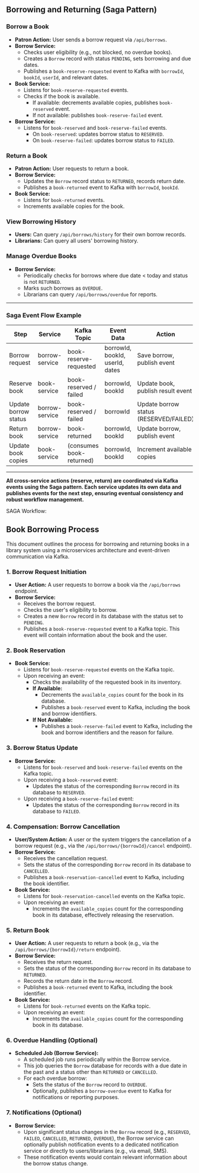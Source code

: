 ## Borrowing and Returning (Saga Pattern)

### Borrow a Book

- **Patron Action:** User sends a borrow request via `/api/borrows`.
- **Borrow Service:**
  - Checks user eligibility (e.g., not blocked, no overdue books).
  - Creates a `Borrow` record with status `PENDING`, sets borrowing and due dates.
  - Publishes a `book-reserve-requested` event to Kafka with `borrowId`, `bookId`, `userId`, and relevant dates.
- **Book Service:**
  - Listens for `book-reserve-requested` events.
  - Checks if the book is available.
    - If available: decrements available copies, publishes `book-reserved` event.
    - If not available: publishes `book-reserve-failed` event.
- **Borrow Service:**
  - Listens for `book-reserved` and `book-reserve-failed` events.
    - On `book-reserved`: updates borrow status to `RESERVED`.
    - On `book-reserve-failed`: updates borrow status to `FAILED`.

### Return a Book

- **Patron Action:** User requests to return a book.
- **Borrow Service:**
  - Updates the `Borrow` record status to `RETURNED`, records return date.
  - Publishes a `book-returned` event to Kafka with `borrowId`, `bookId`.
- **Book Service:**
  - Listens for `book-returned` events.
  - Increments available copies for the book.

### View Borrowing History

- **Users:** Can query `/api/borrows/history` for their own borrow records.
- **Librarians:** Can query all users' borrowing history.

### Manage Overdue Books

- **Borrow Service:**
  - Periodically checks for borrows where due date < today and status is not `RETURNED`.
  - Marks such borrows as `OVERDUE`.
  - Librarians can query `/api/borrows/overdue` for reports.

---

### Saga Event Flow Example

| Step                | Service         | Kafka Topic              | Event Data                          | Action                                  |
|---------------------|----------------|--------------------------|--------------------------------------|------------------------------------------|
| Borrow request      | borrow-service | book-reserve-requested   | borrowId, bookId, userId, dates     | Save borrow, publish event               |
| Reserve book        | book-service   | book-reserved / failed   | borrowId, bookId                    | Update book, publish result event        |
| Update borrow status| borrow-service | book-reserved / failed   | borrowId                            | Update borrow status (RESERVED/FAILED)   |
| Return book         | borrow-service | book-returned            | borrowId, bookId                    | Update borrow, publish event             |
| Update book copies  | book-service   | (consumes book-returned) | borrowId, bookId                    | Increment available copies               |

---

**All cross-service actions (reserve, return) are coordinated via Kafka events using the Saga pattern. Each service updates its own data and publishes events for the next step, ensuring eventual consistency and robust workflow management.**

SAGA Workflow:

## Book Borrowing Process

This document outlines the process for borrowing and returning books in a library system using a microservices architecture and event-driven communication via Kafka.

### 1. Borrow Request Initiation

- **User Action:** A user requests to borrow a book via the `/api/borrows` endpoint.
- **Borrow Service:**
    - Receives the borrow request.
    - Checks the user's eligibility to borrow.
    - Creates a new `Borrow` record in its database with the status set to `PENDING`.
    - Publishes a `book-reserve-requested` event to a Kafka topic. This event will contain information about the book and the user.

### 2. Book Reservation

- **Book Service:**
    - Listens for `book-reserve-requested` events on the Kafka topic.
    - Upon receiving an event:
        - Checks the availability of the requested book in its inventory.
        - **If Available:**
            - Decrements the `available_copies` count for the book in its database.
            - Publishes a `book-reserved` event to Kafka, including the book and borrow identifiers.
        - **If Not Available:**
            - Publishes a `book-reserve-failed` event to Kafka, including the book and borrow identifiers and the reason for failure.

### 3. Borrow Status Update

- **Borrow Service:**
    - Listens for `book-reserved` and `book-reserve-failed` events on the Kafka topic.
    - Upon receiving a `book-reserved` event:
        - Updates the status of the corresponding `Borrow` record in its database to `RESERVED`.
    - Upon receiving a `book-reserve-failed` event:
        - Updates the status of the corresponding `Borrow` record in its database to `FAILED`.

### 4. Compensation: Borrow Cancellation

- **User/System Action:** A user or the system triggers the cancellation of a borrow request (e.g., via the `/api/borrows/{borrowId}/cancel` endpoint).
- **Borrow Service:**
    - Receives the cancellation request.
    - Sets the status of the corresponding `Borrow` record in its database to `CANCELLED`.
    - Publishes a `book-reservation-cancelled` event to Kafka, including the book identifier.
- **Book Service:**
    - Listens for `book-reservation-cancelled` events on the Kafka topic.
    - Upon receiving an event:
        - Increments the `available_copies` count for the corresponding book in its database, effectively releasing the reservation.

### 5. Return Book

- **User Action:** A user requests to return a book (e.g., via the `/api/borrows/{borrowId}/return` endpoint).
- **Borrow Service:**
    - Receives the return request.
    - Sets the status of the corresponding `Borrow` record in its database to `RETURNED`.
    - Records the return date in the `Borrow` record.
    - Publishes a `book-returned` event to Kafka, including the book identifier.
- **Book Service:**
    - Listens for `book-returned` events on the Kafka topic.
    - Upon receiving an event:
        - Increments the `available_copies` count for the corresponding book in its database.

### 6. Overdue Handling (Optional)

- **Scheduled Job (Borrow Service):**
    - A scheduled job runs periodically within the Borrow service.
    - This job queries the `Borrow` database for records with a due date in the past and a status other than `RETURNED` or `CANCELLED`.
    - For each overdue borrow:
        - Sets the status of the `Borrow` record to `OVERDUE`.
        - Optionally, publishes a `borrow-overdue` event to Kafka for notifications or reporting purposes.

### 7. Notifications (Optional)

- **Borrow Service:**
    - Upon significant status changes in the `Borrow` record (e.g., `RESERVED`, `FAILED`, `CANCELLED`, `RETURNED`, `OVERDUE`), the Borrow service can optionally publish notification events to a dedicated notification service or directly to users/librarians (e.g., via email, SMS).
    - These notification events would contain relevant information about the borrow status change.